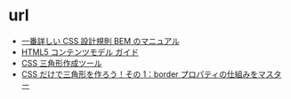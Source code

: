 # url

- [一番詳しい CSS 設計規則 BEM のマニュアル](https://qiita.com/Takuan_Oishii/items/0f0d2c5dc33a9b2d9cb1)
- [HTML5 コンテンツモデル ガイド](https://webgoto.net/html5/)
- [CSS 三角形作成ツール](http://apps.eky.hk/css-triangle-generator/ja)
- [CSS だけで三角形を作ろう！その 1：border プロパティの仕組みをマスター](https://www.granfairs.com/blog/staff/make-triangle-with-css)
